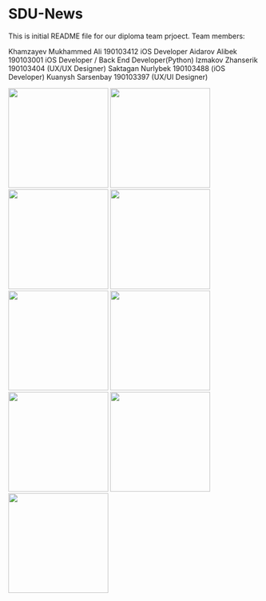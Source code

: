 # SDU-News

This is initial README file for our diploma team prjoect. 
Team members: 

Khamzayev Mukhammed Ali 190103412 iOS Developer
Aidarov Alibek 190103001 iOS Developer / Back End Developer(Python)
Izmakov Zhanserik 190103404 (UX/UX Designer)
Saktagan Nurlybek 190103488 (iOS Developer)
Kuanysh Sarsenbay 190103397 (UX/UI Designer)



<p float="left">
<img width = '200' src = 'https://user-images.githubusercontent.com/63705344/233028711-42f6ea57-43d1-4848-a97c-2dc6934edc37.png'>
<img width = '200' src = 'https://user-images.githubusercontent.com/63705344/233028853-d6d06652-bba4-4931-8545-01009be876fa.png'>
<img width = '200' src = 'https://user-images.githubusercontent.com/63705344/233029048-14af3e58-75d3-4219-bd06-0b3d3f9f3491.png'>
<img width = '200' src = 'https://user-images.githubusercontent.com/63705344/233029176-979215b8-42f6-4702-b51c-24aa4752edb8.png'>
<img width = '200' src = 'https://user-images.githubusercontent.com/63705344/233029399-e1db322e-2c8f-4b1b-a8c6-4352b14128b1.png'>
<img width = '200' src = 'https://user-images.githubusercontent.com/63705344/233029601-4f41071f-84d6-46e8-bec4-8875a47fadfc.png'>
<img width = '200' src = 'https://user-images.githubusercontent.com/63705344/233029731-951fd869-0a31-4c52-9f13-bb0954ec5ce7.png'>
<img width = '200' src = 'https://user-images.githubusercontent.com/63705344/233029838-10682147-d0c5-4515-8bad-d50be493f6f0.png'>
<img width = '200' src = 'https://user-images.githubusercontent.com/63705344/233029865-862bf8e9-15c9-459d-a094-e2ef23a7bd23.png'>
</p>
